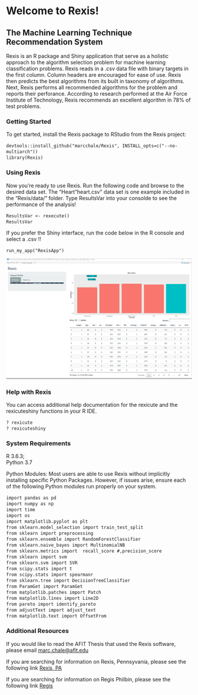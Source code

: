 Welcome to Rexis\!
================

## The Machine Learning Technique Recommendation System

Rexis is an R package and Shiny application that serve as a holistic
approach to the algorithm selection problem for machine learning
classification problems. Rexis reads in a .csv data file with binary
targets in the first column. Column headers are encouraged for ease of
use. Rexis then predicts the best algorithms from its built in taxonomy
of algorithms. Next, Rexis performs all recommended algorithms for the
problem and reports their perforance. According to research performed at
the Air Force Institute of Technology, Rexis recommends an excellent algorithm
in 78% of test problems.

    
### Getting Started

To get started, install the Rexis package to RStudio from the Rexis
project:

``` install
devtools::install_github("marcchale/Rexis", INSTALL_opts=c("--no-multiarch"))
library(Rexis)
```

### Using Rexis

Now you’re ready to use Rexis. Run the following code and browse to the
desired data set. The “Heart”heart.csv" data set is one example included
in the “Rexis/data/” folder. Type ResultsVar into your consolde to see
the performance of the analysis\!

``` use
ResultsVar <- rexecute()
ResultsVar
```

If you prefer the Shiny interface, run the code below in the R console
and select a .csv \!\!

``` use
run_my_app("RexisApp")
```

<img src="inst/images/HeartScreenshot.PNG" alt="Screenshot Example">

### Help with Rexis

You can access additional help documentation for the rexicute and the
rexicuteshiny functions in your R IDE.

    ? rexicute
    ? rexicuteshiny

### System Requirements
R 3.6.3;     
Python 3.7

Python Modules:
Most users are able to use Rexis without implicitly installing specific Python Packages. However, if issues arise, ensure each of the following Python modules run properly on your system.    

    import pandas as pd
    import numpy as np
    import time
    import os
    import matplotlib.pyplot as plt
    from sklearn.model_selection import train_test_split
    from sklearn import preprocessing
    from sklearn.ensemble import RandomForestClassifier
    from sklearn.naive_bayes import MultinomialNB
    from sklearn.metrics import  recall_score #,precision_score
    from sklearn import svm
    from sklearn.svm import SVR
    from scipy.stats import t
    from scipy.stats import spearmanr
    from sklearn.tree import DecisionTreeClassifier
    from ParamGet import ParamGet
    from matplotlib.patches import Patch
    from matplotlib.lines import Line2D
    from pareto import identify_pareto
    from adjustText import adjust_text
    from matplotlib.text import OffsetFrom

### Additional Resources

If you would like to read the AFIT Thesis that used the Rexis software,
please email <marc.chale@afit.edu>

If you are searching for information on Rexis, Pennsyvania, please see
the following link [Rexis,
PA](https://en.wikipedia.org/wiki/Rexis,_Pennsylvania)

If you are searching for information on Regis Philbin, please see the
following link [Regis](https://en.wikipedia.org/wiki/Regis_Philbin)
